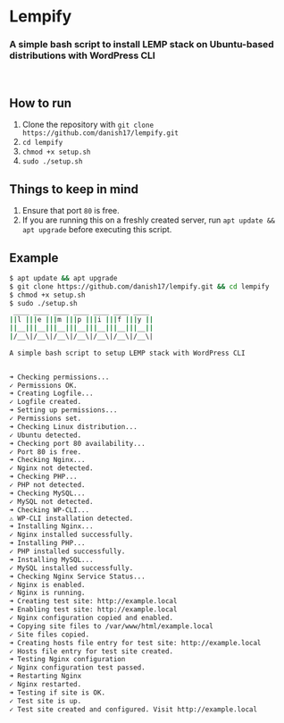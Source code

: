 # Lempify 
### A simple bash script to install LEMP stack on Ubuntu-based distributions with WordPress CLI 
<br>

## How to run
1. Clone the repository with `git clone https://github.com/danish17/lempify.git`
2. `cd lempify`
3. `chmod +x setup.sh`
4. `sudo ./setup.sh`

## Things to keep in mind
1. Ensure that port `80` is free.
2. If you are running this on a freshly created server, run `apt update && apt upgrade` 
   before executing this script.

## Example
```bash
$ apt update && apt upgrade
$ git clone https://github.com/danish17/lempify.git && cd lempify
$ chmod +x setup.sh
$ sudo ./setup.sh
 ____ ____ ____ ____ ____ ____ ____ 
||l |||e |||m |||p |||i |||f |||y ||
||__|||__|||__|||__|||__|||__|||__||
|/__\|/__\|/__\|/__\|/__\|/__\|/__\|
 
A simple bash script to setup LEMP stack with WordPress CLI


➜ Checking permissions...
✓ Permissions OK.
➜ Creating Logfile...
✓ Logfile created.
➜ Setting up permissions...
✓ Permissions set.
➜ Checking Linux distribution...
✓ Ubuntu detected.
➜ Checking port 80 availability...
✓ Port 80 is free.
➜ Checking Nginx...
✓ Nginx not detected.
➜ Checking PHP...
✓ PHP not detected.
➜ Checking MySQL...
✓ MySQL not detected.
➜ Checking WP-CLI...
⚠ WP-CLI installation detected.
➜ Installing Nginx...
✓ Nginx installed successfully.
➜ Installing PHP...
✓ PHP installed successfully.
➜ Installing MySQL...
✓ MySQL installed successfully.
➜ Checking Nginx Service Status...
✓ Nginx is enabled.
✓ Nginx is running.
➜ Creating test site: http://example.local
➜ Enabling test site: http://example.local
✓ Nginx configuration copied and enabled.
➜ Copying site files to /var/www/html/example.local
✓ Site files copied.
➜ Creating hosts file entry for test site: http://example.local
✓ Hosts file entry for test site created.
➜ Testing Nginx configuration
✓ Nginx configuration test passed.
➜ Restarting Nginx
✓ Nginx restarted.
➜ Testing if site is OK.
✓ Test site is up.
✓ Test site created and configured. Visit http://example.local
```

